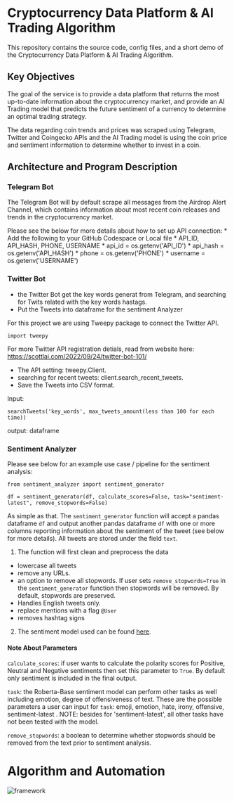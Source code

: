 # Cryptocurrency Data Platform & AI Trading Algorithm

This repository contains the source code, config files, and a short demo of the Cryptocurrency Data Platform & AI Trading Algorithm. 

## Key Objectives
The goal of the service is to provide a data platform that returns the most up-to-date information about the cryptocurrency market, and provide an AI Trading model that predicts the future sentiment of a currency to determine an optimal trading strategy. 

The data regarding coin trends and prices was scraped using Telegram, Twitter and Coingecko APIs and the AI Trading model is using the coin price and sentiment information to determine whether to invest in a coin. 

## Architecture and Program Description

<INSERT ARCHITECTURE DIAGRAM HERE>

### Telegram Bot
The Telegram Bot will by default scrape all messages from the Airdrop Alert Channel, which contains information about most recent coin releases and trends in the cryptocurrency market. 

Please see the below for more details about how to set up API connection:
    * Add the following to your GitHub Codespace or Local file
    * API_ID, API_HASH, PHONE, USERNAME
    * api_id = os.getenv('API_ID')
    * api_hash = os.getenv('API_HASH')
    * phone = os.getenv('PHONE')
    * username = os.getenv('USERNAME')

### Twitter Bot
- the Twitter Bot get the key words generat from Telegram, and searching for Twits related with the key words hastags. 
- Put the Tweets into dataframe for the sentiment Analyzer

For this project we are using Tweepy package to connect the Twitter API.

```
import tweepy
```
For more Twitter API registration detials, read from website here: https://scottlai.com/2022/09/24/twitter-bot-101/

* The API setting:  tweepy.Client.
* searching for recent tweets: client.search_recent_tweets.
* Save the Tweets into CSV format.

Input:
```
searchTweets('key_words', max_tweets_amount(less than 100 for each time))
```

output: dataframe 


### Sentiment Analyzer
Please see below for an example use case / pipeline for the sentiment analysis:

```
from sentiment_analyzer import sentiment_generator

df = sentiment_generator(df, calculate_scores=False, task="sentiment-latest", remove_stopwords=False)
```

As simple as that. The `sentiment_generator` function will accept a pandas dataframe `df` and output another pandas dataframe `df` with one or more columns reporting information about the sentiment of the tweet (see below for more details). All tweets are stored under the field `text`.

1) The function will first clean and preprocess the data
* lowercase all tweets
* remove any URLs.
* an option to remove all stopwords. If user sets `remove_stopwords=True` in the `sentiment_generator` function then stopwords will be removed. By default, stopwords are preserved.
* Handles English tweets only.
* replace mentions with a flag `@User`
* removes hashtag signs

2) The sentiment model used can be found [here](https://huggingface.co/cardiffnlp/twitter-roberta-base-sentiment-latest).

#### Note About Parameters
`calculate_scores`: if user wants to calculate the polarity scores for Positive, Neutral and Negative sentiments then set this parameter to `True`. By default only sentiment is included in the final output.

`task`: the Roberta-Base sentiment model can perform other tasks as well including emotion, degree of offensiveness of text. These are the possible parameters a user can input for `task`: emoji, emotion, hate, irony, offensive, sentiment-latest . NOTE: besides for 'sentiment-latest', all other tasks have not been tested with the model.

`remove_stopwords`: a boolean to determine whether stopwords should be removed from the text prior to sentiment analysis.

# Algorithm and Automation

![framework](https://user-images.githubusercontent.com/55003943/197669184-325a8619-6a53-42bc-bf10-f14f4e8c9001.png)


